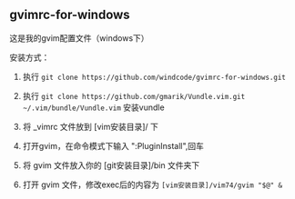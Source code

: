 ## gvimrc-for-windows
这是我的gvim配置文件（windows下）

安装方式：

1. 执行 ```git clone https://github.com/windcode/gvimrc-for-windows.git```

2. 执行 ```git clone https://github.com/gmarik/Vundle.vim.git ~/.vim/bundle/Vundle.vim``` 安装vundle

3. 将 _vimrc 文件放到 [vim安装目录]/ 下

4. 打开gvim，在命令模式下输入 ":PluginInstall",回车

5. 将 gvim 文件放入你的 [git安装目录]/bin 文件夹下

6. 打开 gvim 文件，修改exec后的内容为 ```[vim安装目录]/vim74/gvim "$@" &```

